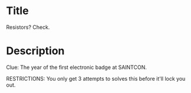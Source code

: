 # Title

Resistors? Check.

# Description

Clue: The year of the first electronic badge at SAINTCON.

RESTRICTIONS: You only get 3 attempts to solves this before it'll lock you out.
